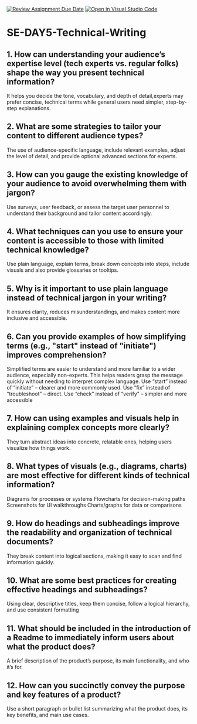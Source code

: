 [![Review Assignment Due Date](https://classroom.github.com/assets/deadline-readme-button-22041afd0340ce965d47ae6ef1cefeee28c7c493a6346c4f15d667ab976d596c.svg)](https://classroom.github.com/a/zsAR-pyY)
[![Open in Visual Studio Code](https://classroom.github.com/assets/open-in-vscode-2e0aaae1b6195c2367325f4f02e2d04e9abb55f0b24a779b69b11b9e10269abc.svg)](https://classroom.github.com/online_ide?assignment_repo_id=19010951&assignment_repo_type=AssignmentRepo)
# SE-DAY5-Technical-Writing
## 1. How can understanding your audience’s expertise level (tech experts vs. regular folks) shape the way you present technical information?
It helps you decide the tone, vocabulary, and depth of detail,experts may prefer concise, technical terms while general users need simpler, step-by-step explanations.
## 2. What are some strategies to tailor your content to different audience types?
The use of audience-specific language, include relevant examples, adjust the level of detail, and provide optional advanced sections for experts.
## 3. How can you gauge the existing knowledge of your audience to avoid overwhelming them with jargon?
Use surveys, user feedback, or assess the target user personnel to understand their background and tailor content accordingly.
## 4. What techniques can you use to ensure your content is accessible to those with limited technical knowledge?
Use plain language, explain terms, break down concepts into steps, include visuals and also provide glossaries or tooltips.
## 5. Why is it important to use plain language instead of technical jargon in your writing?
It ensures clarity, reduces misunderstandings, and makes content more inclusive and accessible.
## 6. Can you provide examples of how simplifying terms (e.g., "start" instead of "initiate") improves comprehension?
Simplified terms are easier to understand and more familiar to a wider audience, especially non-experts. This helps readers grasp the message quickly without needing to interpret complex language.
Use “start” instead of “initiate” – clearer and more commonly used.
Use “fix” instead of “troubleshoot” – direct.
Use “check” instead of “verify” – simpler and more accessible
## 7. How can using examples and visuals help in explaining complex concepts more clearly?
They turn abstract ideas into concrete, relatable ones, helping users visualize how things work.
## 8. What types of visuals (e.g., diagrams, charts) are most effective for different kinds of technical information?
Diagrams for processes or systems
Flowcharts for decision-making paths
Screenshots for UI walkthroughs
Charts/graphs for data or comparisons
## 9. How do headings and subheadings improve the readability and organization of technical documents?
They break content into logical sections, making it easy to scan and find information quickly.
## 10. What are some best practices for creating effective headings and subheadings?
Using clear, descriptive titles, keep them concise, follow a logical hierarchy, and use consistent formatting
## 11. What should be included in the introduction of a Readme to immediately inform users about what the product does?
A brief description of the product’s purpose, its main functionality, and who it’s for.

## 12. How can you succinctly convey the purpose and key features of a product?
Use a short paragraph or bullet list summarizing what the product does, its key benefits, and main use cases.
